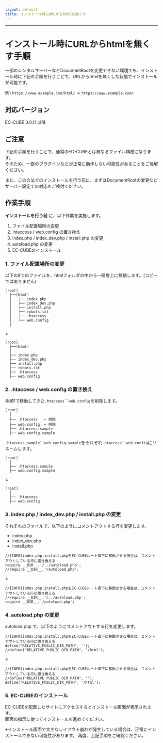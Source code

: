 ```yaml
---
layout: default
title: インストール時にURLからhtmlを無くす
---
```


---

# インストール時にURLからhtmlを無くす手順

一部のレンタルサーバーなどDocumentRootを変更できない環境でも、インストール時に下記の手順を行うことで、URLからhtmlを無くした状態でインストールが可能です。
  
例) `https://www.example.com/html/` → `https://www.example.com/`

## 対応バージョン
EC-CUBE 3.0.11 以降

## ご注意
下記の手順を行うことで、通常のEC-CUBEとは異なるファイル構成になります。  
そのため、一部のプラグインなどが正常に動作しない可能性があることをご理解ください。  
  
また、この方法でのインストールを行う前に、まずはDocumentRootの変更などサーバー設定での対応をご検討ください。  

## 作業手順
__インストールを行う前__ に、以下作業を実施します。
1. ファイル配置場所の変更
2. .htaccess / web.config の置き換え
3. index.php / index_dev.php / install.php の変更
4. autoload.php の変更
5. EC-CUBEのインストール

### 1. ファイル配置場所の変更
以下の6つのファイルを、htmlフォルダの中から一階層上に移動します。(コピーではありません)
```
[root]
  ├──[html]
  │   ├── index.php
  │   ├── index_dev.php
  │   ├── install.php
  │   ├── robots.txt
  │   ├── .htaccess
  │   └── web.config
  │
```
↓  
```
[root]
  ├──[html]
  │
  ├── index.php
  ├── index_dev.php
  ├── install.php
  ├── robots.txt
  ├── .htaccess
  ├── web.config
```

### 2. .htaccess / web.config の置き換え
手順1で移動してきた`.htaccess``web.config`を削除します。
```
[root]
  │
  ├── .htaccess   ← 削除
  ├── web.config  ← 削除
  ├── .htaccess.sample
  ├── web.config.sample
```

`.htaccess.sample``web.config.sample`をそれぞれ`.htaccess``web.config`にリネームします。
```
[root]
  │
  ├── .htaccess.sample
  ├── web.config.sample
```
↓
```
[root]
  │
  ├── .htaccess
  ├── web.config
```

### 3. index.php / index_dev.php / install.php の変更
それぞれのファイルで、以下のようにコメントアウトする行を変更します。

- index.php
- index_dev.php
- install.php

```
//[INFO]index.php,install.phpをEC-CUBEルート直下に移動させる場合は、コメントアウトしている行に置き換える
require __DIR__.'/../autoload.php';
//require __DIR__.'/autoload.php';
```
↓  
```
//[INFO]index.php,install.phpをEC-CUBEルート直下に移動させる場合は、コメントアウトしている行に置き換える
//require __DIR__.'/../autoload.php';
require __DIR__.'/autoload.php';
```

### 4. autoload.php の変更
autoload.php で、以下のようにコメントアウトする行を変更します。
```
//[INFO]index.php,install.phpをEC-CUBEルート直下に移動させる場合は、コメントアウトしている行に置き換える
define("RELATIVE_PUBLIC_DIR_PATH", '');
//define("RELATIVE_PUBLIC_DIR_PATH", '/html');
```
↓
```
//[INFO]index.php,install.phpをEC-CUBEルート直下に移動させる場合は、コメントアウトしている行に置き換える
//define("RELATIVE_PUBLIC_DIR_PATH", '');
define("RELATIVE_PUBLIC_DIR_PATH", '/html');
```

### 5. EC-CUBEのインストール
EC-CUBEを配置したサイトにアクセスするとインストール画面が表示されます。  
画面の指示に従ってインストールを進めてください。  
  
※インストール画面で大きなレイアウト崩れが発生している場合は、正常にインストールできない可能性があります。 再度、上記手順をご確認ください。